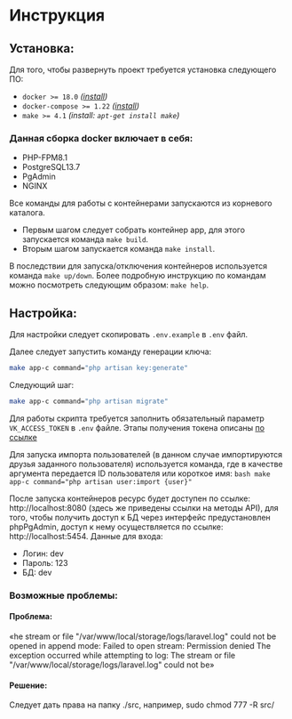 # Инструкция

## Установка:

Для того, чтобы развернуть проект требуется установка следующего ПО:

- `docker >= 18.0` _([install](https://docs.docker.com/engine/install/ubuntu/))_
-	`docker-compose >= 1.22` _([install](https://docs.docker.com/compose/install/))_
- `make >= 4.1` _(install: `apt-get install make`)_

### Данная сборка docker включает в себя:

- PHP-FPM8.1
- PostgreSQL13.7
- PgAdmin
- NGINX

Все команды для работы с контейнерами запускаются из корневого каталога.

- Первым шагом следует собрать контейнер app, для этого запускается команда `make build`.
- Вторым шагом запускается команда `make install`.

В последствии для запуска/отключения контейнеров используется команда `make up/down`. Более подробную инструкцию по командам можно посмотреть следующим образом: `make help`.

## Настройка:

Для настройки следует скопировать `.env.example` в `.env` файл. 

Далее следует запустить команду генерации ключа:
```bash 
make app-c command="php artisan key:generate"
```

Следующий шаг:
```bash 
make app-c command="php artisan migrate"
```

Для работы скрипта требуется заполнить обязательный параметр `VK_ACCESS_TOKEN` в `.env` файле. Этапы получения токена описаны [по ссылке](https://yakovtsov.ru/poleznoe/kak-poluchit-token-vkontakte#Как_получить_ключ_доступа_приложения) 

Для запуска импорта пользователей (в данном случае импортируются друзья заданного пользователя) используется команда, где в качестве аргумента передается ID пользователя или короткое имя:
	```bash
		make app-c command="php artisan user:import {user}"
	```

После запуска контейнеров ресурс будет доступен по ссылке: http://localhost:8080 (здесь же приведены ссылки на методы API), для того, чтобы получить доступ к БД через интерфейс предустановлен phpPgAdmin, доступ к нему осуществляется по ссылке: http://localhost:5454. Данные для входа:

- Логин: dev
- Пароль: 123
- БД: dev

### Возможные проблемы:
#### Проблема:
«he stream or file "/var/www/local/storage/logs/laravel.log" could not be opened in append mode: Failed to open stream: Permission denied The exception occurred while attempting to log: The stream or file "/var/www/local/storage/logs/laravel.log" could not be»
#### Решение: 
Следует дать права на папку ./src, например, sudo chmod 777 -R src/